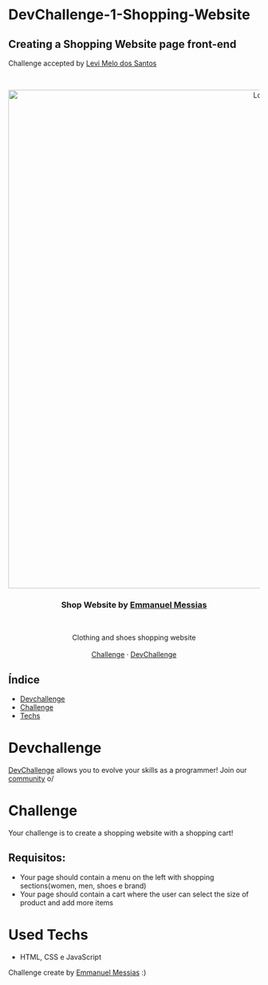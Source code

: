 # DevChallenge-1-Shopping-Website
## Creating a Shopping Website page front-end
Challenge accepted by <a href="https://www.linkedin.com/in/levi-melo-dos-santos-5277441a1//">Levi Melo dos Santos</a>

<br />
<p align="center">
  <a href="https://www.linkedin.com/in/emmanuel-messias-535621127/">
    <img src="https://i.imgur.com/M4CsV6Q.png" alt="Logo" width="1000">
  </a>

  <h3 align="center">Shop Website by <a href="https://www.linkedin.com/in/emmanuel-messias-535621127/">Emmanuel Messias</a></h3>
 <br />
  <p align="center">
    Clothing and shoes shopping website
       <br />
    <br />
    <a href="https://github.com/devchallenge-io/shop-website">Challenge</a>
    ·
    <a href="https://devchallenge.now.sh/">DevChallenge</a>
  </p>
</p>

## Índice

* [Devchallenge](#devchallenge) 
* [Challenge](#Challenge)
* [Techs](#Used-Techs)

# Devchallenge
<a href="https://devchallenge.now.sh/"> DevChallenge</a> allows you to evolve your skills as a programmer! Join our
<a href="https://discord.gg/yvYXhGj">community</a> o/

# Challenge
Your challenge is to create a shopping website with a shopping cart!

## Requisitos:
- Your page should contain a menu on the left with shopping sections(women, men, shoes e brand)<br>
- Your page should contain a cart where the user can select the size of product and add more items<br>


# Used Techs
- HTML, CSS e JavaScript


Challenge create by <a href="https://www.linkedin.com/in/emmanuel-messias-535621127/">Emmanuel Messias</a> :)

